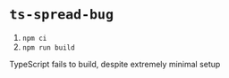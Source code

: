 # `ts-spread-bug`

1. `npm ci`
2. `npm run build`

TypeScript fails to build, despite extremely minimal setup
